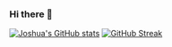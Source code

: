 ### Hi there 👋

[![Joshua's GitHub stats](https://github-readme-stats.vercel.app/api?username=Coff23)](https://github.com/Coff23/github-readme-stats)
[![GitHub Streak](https://github-readme-streak-stats.herokuapp.com/?user=Coff23)](https://git.io/streak-stats)

<!--
**Coff23/Coff23** is a ✨ _special_ ✨ repository because its `README.md` (this file) appears on your GitHub profile.

Here are some ideas to get you started:

- 🔭 I’m currently working on ...
- 🌱 I’m currently learning ...
- 👯 I’m looking to collaborate on ...
- 🤔 I’m looking for help with ...
- 💬 Ask me about ...
- 📫 How to reach me: ...
- 😄 Pronouns: ...
- ⚡ Fun fact: ...
-->
